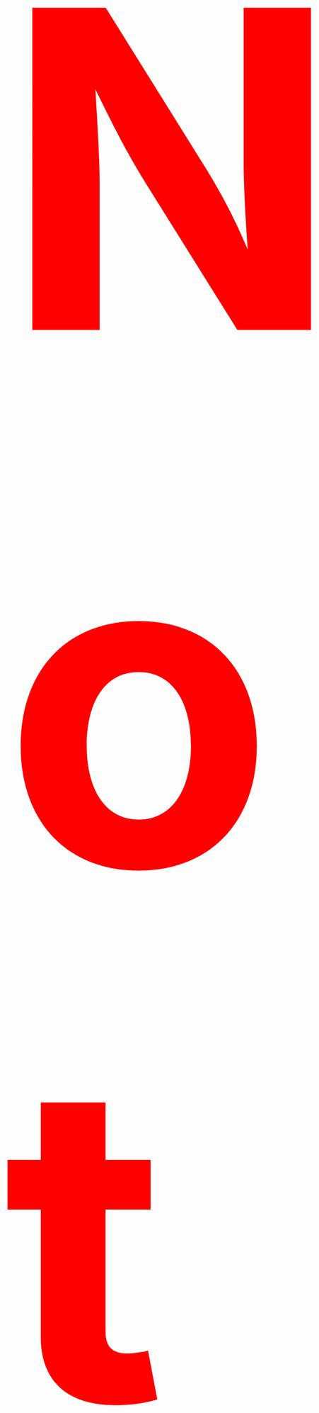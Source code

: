 <b style="font-size:1000px; color: red">Note</b>

<p style="font-size:1000px">Code chatbot tiếng Anh được viết bằng Machine learning</p>

<p>Code chatbot tiếng Việt được viết bằng thuật toán đơn giản</p>
